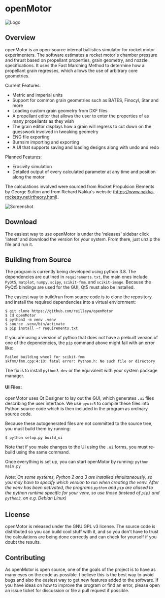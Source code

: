 openMotor
==========
![Logo](./resources/oMIconCycles.png)

Overview
--------
openMotor is an open-source internal ballistics simulator for rocket motor experimenters. The software estimates a rocket motor's chamber pressure and thrust based on propellant properties, grain geometry, and nozzle specifications. It uses the Fast Marching Method to determine how a propellant grain regresses, which allows the use of arbitrary core geometries. 

Current Features:
* Metric and imperial units
* Support for common grain geometries such as BATES, Finocyl, Star and more
* Loading custom grain geometry from DXF files
* A propellant editor that allows the user to enter the properties of as many propellants as they wish
* The grain editor displays how a grain will regress to cut down on the guesswork involved in tweaking geometry
* ENG file exporting
* Burnsim importing and exporting
* A UI that supports saving and loading designs along with undo and redo

Planned Features:
* Erosivity simulation
* Detailed output of every calculated parameter at any time and position along the motor

The calculations involved were sourced from Rocket Propulsion Elements by George Sutton and from Richard Nakka's website (https://www.nakka-rocketry.net/rtheory.html).

![Screenshot](http://reilley.net/openMotor/screenshot.png)

Download
-------
The easiest way to use openMotor is under the 'releases' sidebar click 'latest' and download the version for your system. From there, just unzip the file and run it. 

Building from Source
--------------------
The program is currently being developed using python 3.8. The dependencies are outlined in `requirements.txt`, the main ones include `PyQt5`, `matplot`, `numpy`, `scipy`, `scikit-fmm`, and `scikit-image`. Because the PyQt5 bindings are used for the GUI, Qt5 must also be installed.

The easiest way to build/run from source code is to clone the repository and install the required dependencies into a virtual enviornment:
```
$ git clone https://github.com/reilleya/openMotor
$ cd openMotor
$ python3 -m venv .venv
$ source .venv/bin/activate
$ pip install -r requirements.txt
```
If you are using a version of python that does not have a prebuilt version of one of the dependencies, the `pip` command above might fail with an error like:
```
Failed building wheel for scikit-fmm
skfmm/fmm.cpp:4:10: fatal error: Python.h: No such file or directory
```
The fix is to install `python3-dev` or the equivalent with your system package manager.

#### UI Files:
openMotor uses Qt Designer to lay out the GUI, which generates `.ui` files describing the user interface. 
We use `pyuic5` to compile these files into Python source code which is then included in the program as ordinary source code.

Because these autogenerated files are not committed to the source tree, you must build them by running:
```
$ python setup.py build_ui
```
Note that if you make changes to the UI using the `.ui` forms, you must re-build using the same command.

Once everything is set up, you can start openMotor by running: `python main.py`
###### Note: On some systems, Python 2 and 3 are installed simultaneously, so you may have to specify which version to run when creating the venv. After the venv has been activated, the programs `python` and `pip` are aliased to the python runtime specific for your venv, so use those (instead of `pip3` and `python3`, on e.g. Debian Linux)


License
-------
openMotor is released under the GNU GPL v3 license. The source code is distributed so you can build cool stuff with it, and so you don't have to trust the calculations are being done correctly and can check for yourself if you doubt the results.

Contributing
------------
As openMotor is open source, one of the goals of the project is to have as many eyes on the code as possible. I believe this is the best way to avoid bugs and also the easiest way to get new features added to the software. If you have ideas on how to improve the program or find an error, please open an issue ticket for discussion or file a pull request if possible.
